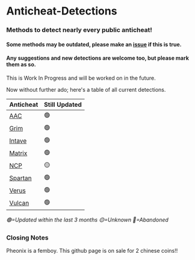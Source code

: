 # Anticheat-Detections
### **Methods to detect nearly every public anticheat!**

#### Some methods may be outdated, please make an [issue](https://github.com/PhoenixHaven/Anticheat-Detections/issues) if this is true.
#### Any suggestions and new detections are welcome too, but please mark them as so.

This is Work In Progress and will be worked on in the future.

Now without further ado; here's a table of all current detections.

|**Anticheat**                       | **Still Updated** |
| ---------------------------------- | ----------------- |
| [AAC](/Anticheats/AAC.md)          | 🟢                |
| [Grim](/Anticheats/Grim.md)        | 🟢                |
| [Intave](/Anticheats/Intave.md)    | 🟢                |
| [Matrix](/Anticheats/Matrix.md)    | 🟢                |
| [NCP](/Anticheats/NCP.md)          | 🟡                |
| [Spartan](/Anticheats/Spartan.md)  | 🟢                |
| [Verus](/Anticheats/Verus.md)      | 🟢                |
| [Vulcan](/Anticheats/Vulcan.md)    | 🟢                |

*🟢=Updated within the last 3 months*
*🟡=Unknown*
*🔴=Abandoned*

### Closing Notes
Pheonix is a femboy.
This github page is on sale for 2 chinese coins!!
